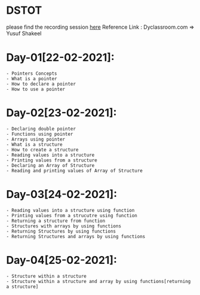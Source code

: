 # DSTOT
please find the recording session [here](https://drive.google.com/drive/folders/1DrER1LUx6A3yNREVtYSY13T6ko_Wh23s?usp=sharing)
Reference Link : Dyclassroom.com => Yusuf Shakeel

Day-01[22-02-2021]:
===================
	- Pointers Concepts
	- What is a pointer
	- How to declare a pointer
	- How to use a pointer

Day-02[23-02-2021]:
===================
	- Declaring double pointer
	- Functions using pointer
	- Arrays using pointer
	- What is a structure
	- How to create a structure
	- Reading values into a structure
	- Printing values from a structure
	- Declaring an Array of Structure
	- Reading and printing values of Array of Structure
	
Day-03[24-02-2021]:
===================
	- Reading values into a structure using function
	- Printing values from a strucutre using function
	- Returning a structure from function
	- Structures with arrays by using functions
	- Returning Structures by using functions
	- Returning Structures and arrays by using functions 
	
Day-04[25-02-2021]:
===================
	- Structure within a structure
	- Structure within a structure and array by using functions[returning a structure]
